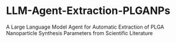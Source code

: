 # LLM-Agent-Extraction-PLGANPs
A Large Language Model Agent for Automatic Extraction of PLGA Nanoparticle Synthesis Parameters from Scientific Literature

